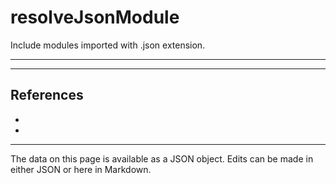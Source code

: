 <!-- Important! Do not modify comment blocks. They are necessary for the transformer to work properly -->

<!-- title -->
# resolveJsonModule

<!-- shortDescription -->
Include modules imported with .json extension.

---

<!-- extendedDescription -->


---

<!-- references -->
## References
- []()
- []()
---

<!-- footer -->
The data on this page is available as a JSON object. Edits can be made in either JSON or here in Markdown.
